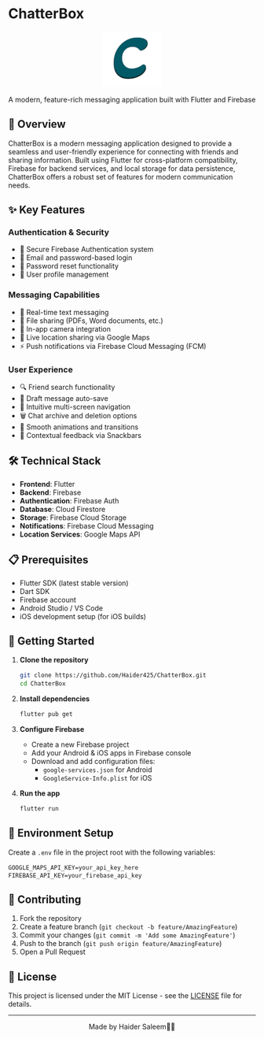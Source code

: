 # ChatterBox

<div align="center">
  <img src="assets/chatterbox-logo.png" alt="ChatterBox Logo" width="120"/>
  
  A modern, feature-rich messaging application built with Flutter and Firebase
</div>

## 🌟 Overview

ChatterBox is a modern messaging application designed to provide a seamless and user-friendly experience for connecting with friends and sharing information. Built using Flutter for cross-platform compatibility, Firebase for backend services, and local storage for data persistence, ChatterBox offers a robust set of features for modern communication needs.

## ✨ Key Features

### Authentication & Security
- 🔐 Secure Firebase Authentication system
- 🔑 Email and password-based login
- 🔄 Password reset functionality
- 👤 User profile management

### Messaging Capabilities
- 💬 Real-time text messaging
- 📎 File sharing (PDFs, Word documents, etc.)
- 📸 In-app camera integration
- 📍 Live location sharing via Google Maps
- ⚡ Push notifications via Firebase Cloud Messaging (FCM)

### User Experience
- 🔍 Friend search functionality
- 💾 Draft message auto-save
- 📱 Intuitive multi-screen navigation
- 🗑️ Chat archive and deletion options
- 💫 Smooth animations and transitions
- 📢 Contextual feedback via Snackbars

## 🛠️ Technical Stack

- **Frontend**: Flutter
- **Backend**: Firebase
- **Authentication**: Firebase Auth
- **Database**: Cloud Firestore
- **Storage**: Firebase Cloud Storage
- **Notifications**: Firebase Cloud Messaging
- **Location Services**: Google Maps API

## 📋 Prerequisites

- Flutter SDK (latest stable version)
- Dart SDK
- Firebase account
- Android Studio / VS Code
- iOS development setup (for iOS builds)

## 🚀 Getting Started

1. **Clone the repository**
   ```bash
   git clone https://github.com/Haider425/ChatterBox.git
   cd ChatterBox
   ```

2. **Install dependencies**
   ```bash
   flutter pub get
   ```

3. **Configure Firebase**
   - Create a new Firebase project
   - Add your Android & iOS apps in Firebase console
   - Download and add configuration files:
     - `google-services.json` for Android
     - `GoogleService-Info.plist` for iOS

4. **Run the app**
   ```bash
   flutter run
   ```

## 📝 Environment Setup

Create a `.env` file in the project root with the following variables:
```
GOOGLE_MAPS_API_KEY=your_api_key_here
FIREBASE_API_KEY=your_firebase_api_key
```

## 🤝 Contributing

1. Fork the repository
2. Create a feature branch (`git checkout -b feature/AmazingFeature`)
3. Commit your changes (`git commit -m 'Add some AmazingFeature'`)
4. Push to the branch (`git push origin feature/AmazingFeature`)
5. Open a Pull Request

## 📄 License

This project is licensed under the MIT License - see the [LICENSE](LICENSE) file for details.

---

<div align="center">
  Made by Haider Saleem👋🏽
</div>
